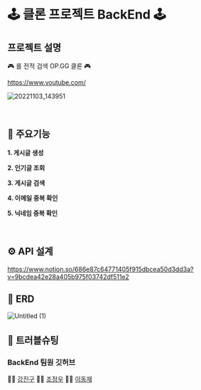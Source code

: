 # 🕹 클론 프로젝트 BackEnd 🕹

## 프로젝트 설명
🎮 롤 전적 검색 OP.GG 클론 🎮


https://www.youtube.com/

![20221103_143951](https://user-images.githubusercontent.com/111861625/199654656-3c1ca99b-6df5-479f-9a44-0efcb9ec9a6e.png)


<br>



## 🌟 주요기능
**1. 게시글 생성**

**2. 인기글 조회**

**3. 게시글 검색**

**4. 이메일 중복 확인**

**5. 닉네임 중복 확인**


<br>

## ⚙ API 설계
https://www.notion.so/686e87c64771405f915dbcea50d3dd3a?v=9bcdea42e28a405b975f03742df511e2

## 🔐 ERD
![Untitled (1)](https://user-images.githubusercontent.com/111861625/199657256-9fc249ce-94db-48de-a807-c2fc277602a5.png)


## 🚀 트러블슈팅





### BackEnd 팀원 깃허브
👩‍💻 [강진구](https://github.com/kang0906) 👩‍💻 [조정우](https://github.com/jjw0611) 👨‍💻 [이동재](https://github.com/Pdongjaelee)

